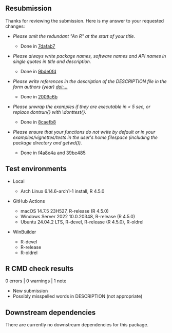 ## Resubmission

Thanks for reviewing the submission. Here is my answer to your requested changes:

* _Please omit the redundant "An R" at the start of your title._
  * Done in [7dafab7](https://github.com/ropensci/forcis/pull/131/commits/7dafab7af1b15636b8237ab3e4dd53c8bc9478a8)

* _Please always write package names, software names and API names in single quotes in title and description._
  * Done in [9bde0fd](https://github.com/ropensci/forcis/pull/131/commits/9bde0fde9779cf90f18b9e9d01385420fb266c6f)

* _Please write references in the description of the DESCRIPTION file in the form authors (year) <doi:...>_
  * Done in [2009c6b](https://github.com/ropensci/forcis/pull/131/commits/2009c6beb1b4074661269a73e0daf8957d68a500)

* _Please unwrap the examples if they are executable in < 5 sec, or replace dontrun{} with \donttest{}._
  * Done in [8caefb8](https://github.com/ropensci/forcis/pull/131/commits/8caefb8fe0a42945346491ad5b293cab3a055e58)

* _Please ensure that your functions do not write by default or in your examples/vignettes/tests in the user's home filespace (including the package directory and getwd())._
  * Done in [f4a8e4a](https://github.com/ropensci/forcis/pull/131/commits/f4a8e4a2899373f3bba6386963b8dbe34f4f31a8) and [39be485](https://github.com/ropensci/forcis/pull/131/commits/39be485e5c22a2e92386649f668a3d14bb4b7ca9)



## Test environments

* Local
  * Arch Linux 6.14.6-arch1-1 install, R 4.5.0
  
* GitHub Actions
  * macOS 14.7.5 23H527, R-release (R 4.5.0)
  * Windows Server 2022 10.0.20348, R-release (R 4.5.0)
  * Ubuntu 24.04.2 LTS, R-devel, R-release (R 4.5.0), R-oldrel
  
* WinBuilder
  * R-devel
  * R-release
  * R-oldrel



## R CMD check results

0 errors | 0 warnings | 1 note

* New submission
* Possibly misspelled words in DESCRIPTION (not appropriate)



## Downstream dependencies

There are currently no downstream dependencies for this package.

